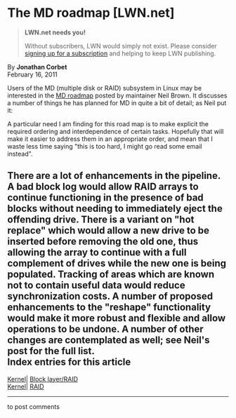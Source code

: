 # The MD roadmap [LWN.net]

> **LWN.net needs you!**
> 
> Without subscribers, LWN would simply not exist. Please consider [signing up for a subscription](/Promo/nst-nag2/subscribe) and helping to keep LWN publishing. 

By **Jonathan Corbet**  
February 16, 2011 

Users of the MD (multiple disk or RAID) subsystem in Linux may be interested in the [MD roadmap](/Articles/428206/) posted by maintainer Neil Brown. It discusses a number of things he has planned for MD in quite a bit of detail; as Neil put it: 

A particular need I am finding for this road map is to make explicit the required ordering and interdependence of certain tasks. Hopefully that will make it easier to address them in an appropriate order, and mean that I waste less time saying "this is too hard, I might go read some email instead". 

There are a lot of enhancements in the pipeline. A bad block log would allow RAID arrays to continue functioning in the presence of bad blocks without needing to immediately eject the offending drive. There is a variant on "hot replace" which would allow a new drive to be inserted before removing the old one, thus allowing the array to continue with a full complement of drives while the new one is being populated. Tracking of areas which are known not to contain useful data would reduce synchronization costs. A number of proposed enhancements to the "reshape" functionality would make it more robust and flexible and allow operations to be undone. A number of other changes are contemplated as well; see Neil's post for the full list.  
Index entries for this article  
---  
[Kernel](/Kernel/Index)| [Block layer/RAID](/Kernel/Index#Block_layer-RAID)  
[Kernel](/Kernel/Index)| [RAID](/Kernel/Index#RAID)  
  


* * *

to post comments 
